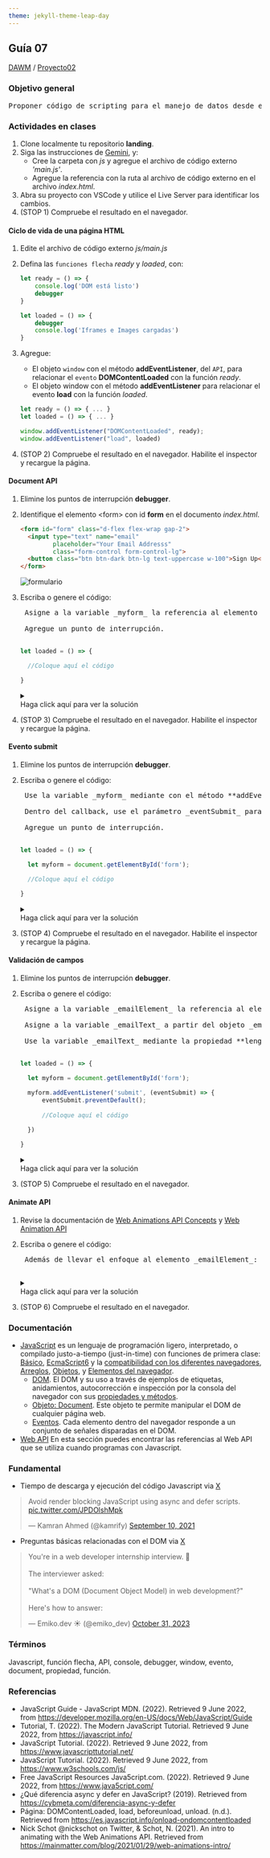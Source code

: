 ```yaml
---
theme: jekyll-theme-leap-day
---
```


## Guía 07

[DAWM](/DAWM/) / [Proyecto02](/DAWM/proyectos/2024/proyecto02)

<link href="styles/mystyle.css" rel="stylesheet" />
<script src="javascripts/tabs.js" type="text/javascript"></script>

### Objetivo general

<pre class="purpose">
Proponer código de scripting para el manejo de datos desde el cliente mediante el desarrollo de una <i>landing page</i> funcional y atractiva utilizando una plantilla de Bootstrap para la adecuación a los requerimientos específicos.
</pre>

### Actividades en clases

1. Clone localmente tu repositorio **landing**.
2. Siga las instrucciones de [Gemini](gemini/guia07-gemini01.pdf), y:
    - Cree la carpeta con _js_ y agregue el archivo de código externo _'main.js'_.
    - Agregue la referencia con la ruta al archivo de código externo en el archivo _index.html_.
3. Abra su proyecto con VSCode y utilice el Live Server para identificar los cambios. 
4. (STOP 1) Compruebe el resultado en el navegador.

#### Ciclo de vida de una página HTML 

1. Edite el archivo de código externo _js/main.js_
2. Defina las `funciones flecha` _ready_ y _loaded_, con: 

    ```js
    let ready = () => {
        console.log('DOM está listo')
        debugger
    }

    let loaded = () => {
        debugger
        console.log('Iframes e Images cargadas')
    }
    ```

3. Agregue:
    - El objeto `window` con el método **addEventListener**, del `API`, para relacionar el `evento` **DOMContentLoaded** con la función _ready_.
    - El objeto window con el método **addEventListener** para relacionar el evento **load** con la función _loaded_.

    ```javascript
    let ready = () => { ... }
    let loaded = () => { ... }

    window.addEventListener("DOMContentLoaded", ready);
    window.addEventListener("load", loaded)
    ```

4. (STOP 2) Compruebe el resultado en el navegador. Habilite el inspector y recargue la página.

#### Document API

1. Elimine los puntos de interrupción **debugger**.
2. Identifique el elemento &lt;form&gt; con id **form** en el documento _index.html_.

    ```html
    <form id="form" class="d-flex flex-wrap gap-2">
      <input type="text" name="email" 
             placeholder="Your Email Addresss" 
             class="form-control form-control-lg">
      <button class="btn btn-dark btn-lg text-uppercase w-100">Sign Up</button>
    </form>
    ```

    <img src="./imagenes/guia07_formulario.png" alt="formulario">

3. Escriba o genere el código:
    
    <pre class="prompt">
    Asigne a la variable _myform_ la referencia al elemento HTML a partir del objeto `document` con el método **getElementById**. El formulario tiene id _'form'_.<br>
    Agregue un punto de interrupción.
    </pre> 

    ```typescript
    let loaded = () => {

      //Coloque aquí el código

    }
    ```

    <details>
      <summary><div>Haga click aquí para ver la solución</div></summary>
      <pre lang="javascript"><code>
        let loaded = () => {

          let myform = document.getElementById('form');
          debugger;

        }
      </code></pre>
    </details>

4. (STOP 3) Compruebe el resultado en el navegador. Habilite el inspector y recargue la página.

#### Evento submit

1. Elimine los puntos de interrupción **debugger**.
2. Escriba o genere el código:

    <pre class="prompt">
    Use la variable _myform_ mediante con el método **addEventListener** para relacionar el evento **submit** con un callback (incluya el parámetro _eventSubmit_).<br>
    Dentro del callback, use el parámetro _eventSubmit_ para evitar el comportamiento por defecto del formulario.<br>
    Agregue un punto de interrupción.
    </pre>

    ```typescript
    let loaded = () => {

      let myform = document.getElementById('form');

      //Coloque aquí el código

    }
    ```

    <details>
      <summary><div>Haga click aquí para ver la solución</div></summary>
      <pre lang="javascript"><code>
        let loaded = ( eventLoaded ) => {

          let myform = document.getElementById('form');
          
          myform.addEventListener('submit', (eventSubmit) => {
              eventSubmit.preventDefault(); 
              debugger;
          })

        }
      </code></pre>
    </details> 

3. (STOP 4) Compruebe el resultado en el navegador. Habilite el inspector y recargue la página.

#### Validación de campos

1. Elimine los puntos de interrupción **debugger**.
2. Escriba o genere el código:

    <pre class="prompt">
    Asigne a la variable _emailElement_ la referencia al elemento HTML a partir del objeto document con el método **querySelector**. El elemento tiene la clase _'form-control-lg'_.<br>
    Asigne a la variable _emailText_ a partir del objeto _emailElement_ con la propiedad **value**.<br>
    Use la variable _emailText_ mediante la propiedad **length** para verificar la longitud. En caso que la longitud sea igual que 0, use la variable _emailElement_ mediante con el método **focus** para llevar el enfoque al elemento.
    </pre>

    ```typescript
    let loaded = () => {

      let myform = document.getElementById('form');
      
      myform.addEventListener('submit', (eventSubmit) => {
          eventSubmit.preventDefault(); 
          
          //Coloque aquí el código

      })

    }
    ```

    <details>
      <summary><div>Haga click aquí para ver la solución</div></summary>
      <pre lang="javascript"><code>
        let loaded = ( eventLoaded ) => {

          let myform = document.getElementById('form');
          
          myform.addEventListener('submit', (eventSubmit) => {
              eventSubmit.preventDefault(); 
              
              const emailElement = document.querySelector('.form-control-lg');
              const emailText = emailElement.value;

              if (emailText.length === 0) {
                emailElement.focus()
              }
          })

        }
      </code></pre>
    </details> 

3. (STOP 5) Compruebe el resultado en el navegador.

#### Animate API

1. Revise la documentación de [Web Animations API Concepts](https://developer.mozilla.org/en-US/docs/Web/API/Web_Animations_API/Web_Animations_API_Concepts) y [Web Animation API](https://blog.carbonteq.com/web-animation-api/)
2. Escriba o genere el código:

    <pre class="prompt">
    Además de llevar el enfoque al elemento _emailElement_: Use el _Animate API_ para que elemento _emailElement_ se mueva de 0 a 50px y de -50px a 0, con una duración de 400 milisegundos. 
    </pre>

    <details>
      <summary><div>Haga click aquí para ver la solución</div></summary>
      <pre lang="javascript"><code>
        emailElement.animate(
            [
                { transform: "translateX(0)" },
                { transform: "translateX(50px)" },
                { transform: "translateX(-50px)" },
                { transform: "translateX(0)" }
            ],
            {
                duration: 400,
                easing: "linear",
            }
        )
      </code></pre>
    </details> 

3. (STOP 6) Compruebe el resultado en el navegador. 

### Documentación

* [JavaScript](https://developer.mozilla.org/es/docs/Web/JavaScript)  es un lenguaje de programación ligero, interpretado, o compilado justo-a-tiempo (just-in-time) con funciones de primera clase: [Básico](https://developer.mozilla.org/es/docs/Learn/Getting_started_with_the_web/JavaScript_basics), [EcmaScript6](http://es6-features.org/#) y la [compatibilidad con los diferentes navegadores](http://kangax.github.io/compat-table/es6/), [Arreglos](https://developer.mozilla.org/es/docs/Web/JavaScript/Referencia/Objetos_globales/Array), [Objetos](https://developer.mozilla.org/es/docs/Web/JavaScript/Guide/Trabajando_con_objectos), y [Elementos del navegador](https://javascript.info/browser-environment).
    - [DOM](https://javascript.info/dom-nodes). El DOM y su uso a través de ejemplos de etiquetas, anidamientos, autocorrección e inspección por la consola del navegador con sus [propiedades y métodos](https://developer.mozilla.org/es/docs/Web/API/Document).
    - [Objeto: Document](https://javascript.info/dom-navigation). Este objeto te permite manipular el DOM de cualquier página web.
    - [Eventos](https://javascript.info/events). Cada elemento dentro del navegador responde a un conjunto de señales disparadas en el DOM.
* [Web API](https://developer.mozilla.org/es/docs/Web/API) En esta sección puedes encontrar las referencias al Web API que se utiliza cuando programas con Javascript.

### Fundamental

* Tiempo de descarga y ejecución del código Javascript via [X](https://twitter.com/kamrify/status/1436392322451841026)

<blockquote class="twitter-tweet"><p lang="en" dir="ltr">Avoid render blocking JavaScript using async and defer scripts. <a href="https://t.co/JPDOlshMpk">pic.twitter.com/JPDOlshMpk</a></p>&mdash; Kamran Ahmed (@kamrify) <a href="https://twitter.com/kamrify/status/1436392322451841026?ref_src=twsrc%5Etfw">September 10, 2021</a></blockquote> <script async src="https://platform.twitter.com/widgets.js" charset="utf-8"></script>

* Preguntas básicas relacionadas con el DOM via [X](https://x.com/emiko_dev/status/1719339017051738188)

<blockquote class="twitter-tweet"><p lang="en" dir="ltr">You&#39;re in a web developer internship interview. 💼<br><br>The interviewer asked:<br><br>&quot;What&#39;s a DOM (Document Object Model) in web development?&quot;<br><br>Here&#39;s how to answer:</p>&mdash; Emiko.dev ☀️ (@emiko_dev) <a href="https://twitter.com/emiko_dev/status/1719339017051738188?ref_src=twsrc%5Etfw">October 31, 2023</a></blockquote> <script async src="https://platform.twitter.com/widgets.js" charset="utf-8"></script>

### Términos

Javascript, función flecha, API, console, debugger, window, evento, document, propiedad, función.

### Referencias

* JavaScript Guide - JavaScript MDN. (2022). Retrieved 9 June 2022, from https://developer.mozilla.org/en-US/docs/Web/JavaScript/Guide
* Tutorial, T. (2022). The Modern JavaScript Tutorial. Retrieved 9 June 2022, from https://javascript.info/ 
* JavaScript Tutorial. (2022). Retrieved 9 June 2022, from https://www.javascripttutorial.net/
* JavaScript Tutorial. (2022). Retrieved 9 June 2022, from https://www.w3schools.com/js/
* Free JavaScript Resources Java5cript.com. (2022). Retrieved 9 June 2022, from https://www.java5cript.com/
* ¿Qué diferencia async y defer en JavaScript? (2019). Retrieved from https://cybmeta.com/diferencia-async-y-defer
* Página: DOMContentLoaded, load, beforeunload, unload. (n.d.). Retrieved from https://es.javascript.info/onload-ondomcontentloaded
* Nick Schot  @nickschot on Twitter, & Schot, N. (2021). An intro to animating with the Web Animations API. Retrieved from https://mainmatter.com/blog/2021/01/29/web-animations-intro/